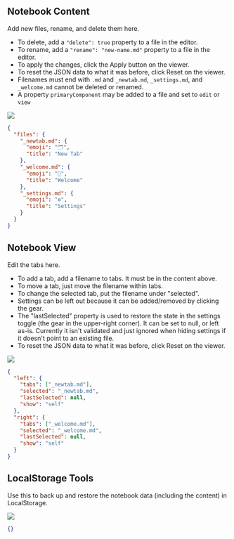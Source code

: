 ## Notebook Content

Add new files, rename, and delete them here.

- To delete, add a `"delete": true` property to a file in the editor.
- To rename, add a `"rename": "new-name.md"` property to a file in the editor.
- To apply the changes, click the Apply button on the viewer.
- To reset the JSON data to what it was before, click Reset on the viewer.
- Filenames must end with `.md` and `_newtab.md`, `_settings.md`, and
  `_welcome.md` cannot be deleted or renamed.
- A property `primaryComponent` may be added to a file and set to `edit` or `view`

[![](https://img.shields.io/badge/%E2%98%95%EF%B8%8F-NotebookView-blue)](https://macchiato.dev/component/#NotebookContent)

```json
{
  "files": {
    "_newtab.md": {
      "emoji": "🗂",
      "title": "New Tab"
    },
    "_welcome.md": {
      "emoji": "👋",
      "title": "Welcome"
    },
    "_settings.md": {
      "emoji": "⚙️",
      "title": "Settings"
    }
  }
}
```

## Notebook View

Edit the tabs here.

- To add a tab, add a filename to tabs. It must be in the content above.
- To move a tab, just move the filename within tabs.
- To change the selected tab, put the filename under "selected".
- Settings can be left out because it can be added/removed by clicking the gear.
- The "lastSelected" property is used to restore the state in the settings toggle
  (the gear in the upper-right corner). It can be set to null, or left as-is.
  Currently it isn't validated and just ignored when hiding settings if it
  doesn't point to an existing file.
- To reset the JSON data to what it was before, click Reset on the viewer.

[![](https://img.shields.io/badge/%E2%98%95%EF%B8%8F-NotebookView-blue)](https://macchiato.dev/component/#NotebookView)

```json
{
  "left": {
    "tabs": ["_newtab.md"],
    "selected": "_newtab.md",
    "lastSelected": null,
    "show": "self"
  },
  "right": {
    "tabs": ["_welcome.md"],
    "selected": "_welcome.md",
    "lastSelected": null,
    "show": "self"
  }
}
```

## LocalStorage Tools

Use this to back up and restore the notebook data (including the content) in LocalStorage.

[![](https://img.shields.io/badge/%E2%98%95%EF%B8%8F-LocalStorageTools-blue)](https://macchiato.dev/component/#LocalStorageTools)

```json
{}
```
